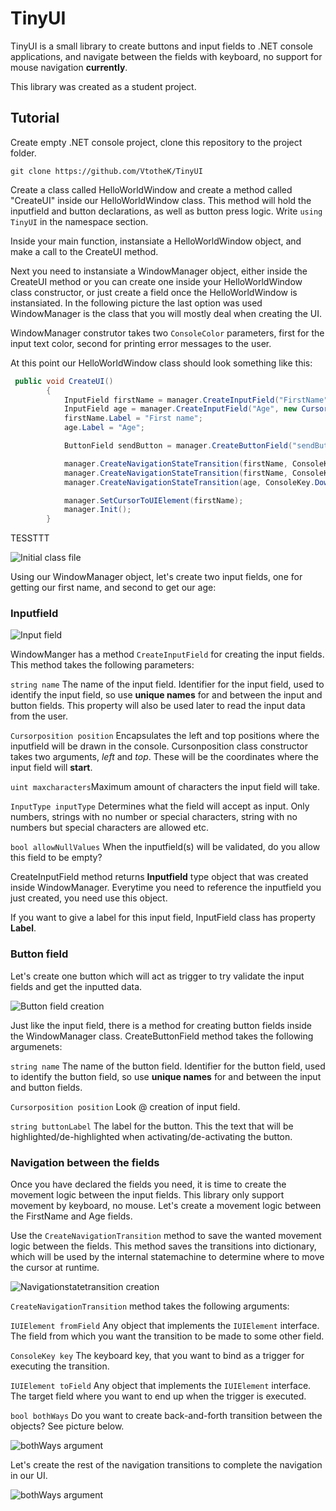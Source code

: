 # TinyUI
TinyUI is a small library to create buttons and input fields to .NET console applications, and navigate between the fields with keyboard, no support for mouse navigation **currently**.

This library was created as a student project.

## Tutorial

Create empty .NET console project, clone this repository to the project folder. 

```git clone https://github.com/VtotheK/TinyUI```


Create a class called HelloWorldWindow and create a method called "CreateUI" inside our HelloWorldWindow class. This method will hold the inputfield and button declarations, as well as button press logic. Write `using TinyUI` in the namespace section.

Inside your main function, instansiate a HelloWorldWindow object, and make a call to the CreateUI method.

Next you need to instansiate a WindowManager object, either inside the CreateUI method or you can create one inside your HelloWorldWindow class constructor, or just create a field once the HelloWorldWindow is instansiated. In the following picture the last option was used WindowManager is the class that you will mostly deal when creating the UI.

WindowManager construtor takes two `ConsoleColor` parameters, first for the input text color, second for printing error messages to the user.

At this point our HelloWorldWindow class should look something like this:
```cs
 public void CreateUI()
        {
            InputField firstName = manager.CreateInputField("FirstName", new CursorPosition(2, 2), 10, InputType.StringNoNumbersNoSpecialCharacters, false);
            InputField age = manager.CreateInputField("Age", new CursorPosition(20, 2), 3, InputType.Integer, false);
            firstName.Label = "First name";
            age.Label = "Age";

            ButtonField sendButton = manager.CreateButtonField("sendButton", new CursorPosition(13, 5), "Send");

            manager.CreateNavigationStateTransition(firstName, ConsoleKey.RightArrow, age, true);
            manager.CreateNavigationStateTransition(firstName, ConsoleKey.DownArrow, sendButton, true);
            manager.CreateNavigationStateTransition(age, ConsoleKey.DownArrow, sendButton, false);

            manager.SetCursorToUIElement(firstName);
            manager.Init();
        }
```
TESSTTT

![Initial class file](https://github.com/VtotheK/TinyUI/blob/master/Doc/CreateWindowManager.jpg)

Using our WindowManager object, let's create two input fields, one for getting our first name, and second to get our age:

### Inputfield

![Input field](https://github.com/VtotheK/TinyUI/blob/master/Doc/InputFields.jpg)

WindowManger has a method `CreateInputField` for creating the input fields. This method takes the following parameters:

`string name` The name of the input field. Identifier for the input field, used to identify the input field, so use **unique names** for and between the input and button fields. This property will also be used later to read the input data from the user.

`Cursorposition position` Encapsulates the left and top positions where the inputfield will be drawn in the console. Cursonposition class constructor takes two arguments, _left_ and _top_. These will be the coordinates where the input field will **start**.

`uint maxcharacters`Maximum amount of characters the input field will take. 

`InputType inputType` Determines what the field will accept as input. Only numbers, strings with no number or special characters, string with no numbers but special characters are allowed etc.

`bool allowNullValues` When the inputfield(s) will be validated, do you allow this field to be empty? 

CreateInputField method returns **Inputfield** type object that was created inside WindowManager. Everytime you need to reference the inputfield you just created, you need use this object.

If you want to give a label for this input field, InputField class has property **Label**.

### Button field
Let's create one button which will act as trigger to try validate the input fields and get the inputted data.

![Button field creation](https://github.com/VtotheK/TinyUI/blob/master/Doc/CreateButtonField.jpg)

Just like the input field, there is a method for creating button fields inside the WindowManager class. CreateButtonField method takes the following argumenets:

`string name` The name of the button field. Identifier for the button field, used to identify the button field, so use **unique names** for and between the input and button fields.

`Cursorposition position` Look @ creation of input field.

`string buttonLabel` The label for the button. This the text that will be highlighted/de-highlighted when activating/de-activating the button.

### Navigation between the fields
Once you have declared the fields you need, it is time to create the movement logic between the input fields. This library only support movement by keyboard, no mouse. Let's create a movement logic between the FirstName and Age fields.

Use the `CreateNavigationTransition` method to save the wanted movement logic between the fields. This method saves the transitions into dictionary, which will be used by the internal statemachine to determine where to move the cursor at runtime.

![Navigationstatetransition creation](https://github.com/VtotheK/TinyUI/blob/master/Doc/NavigationStateTransitionArgs.jpg)

`CreateNavigationTransition` method takes the following arguments:

`IUIElement fromField` Any object that implements the `IUIElement` interface. The field from which you want the transition to be made to some other field.

`ConsoleKey key` The keyboard key, that you want to bind as a trigger for executing the transition.

`IUIElement toField` Any object that implements the `IUIElement` interface. The target field where you want to end up when the trigger is executed.

`bool bothWays` Do you want to create back-and-forth transition between the objects? See picture below.

![bothWays argument](https://github.com/VtotheK/TinyUI/blob/master/Doc/NavigationStateTransitionBothWays.jpg)

Let's create the rest of the navigation transitions to complete the navigation in our UI.

![bothWays argument](https://github.com/VtotheK/TinyUI/blob/master/Doc/First%20look.jpg)
